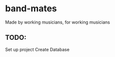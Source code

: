 # band-mates
Made by working musicians, for working musicians

TODO:
--------------------------------
Set up project
Create Database
